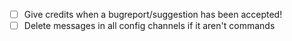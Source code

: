- [ ] Give credits when a bugreport/suggestion has been accepted!
- [ ] Delete messages in all config channels if it aren't commands